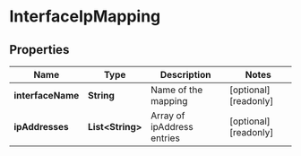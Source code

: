 

# InterfaceIpMapping


## Properties

| Name | Type | Description | Notes |
|------------ | ------------- | ------------- | -------------|
|**interfaceName** | **String** | Name of the mapping |  [optional] [readonly] |
|**ipAddresses** | **List&lt;String&gt;** | Array of ipAddress entries |  [optional] [readonly] |



